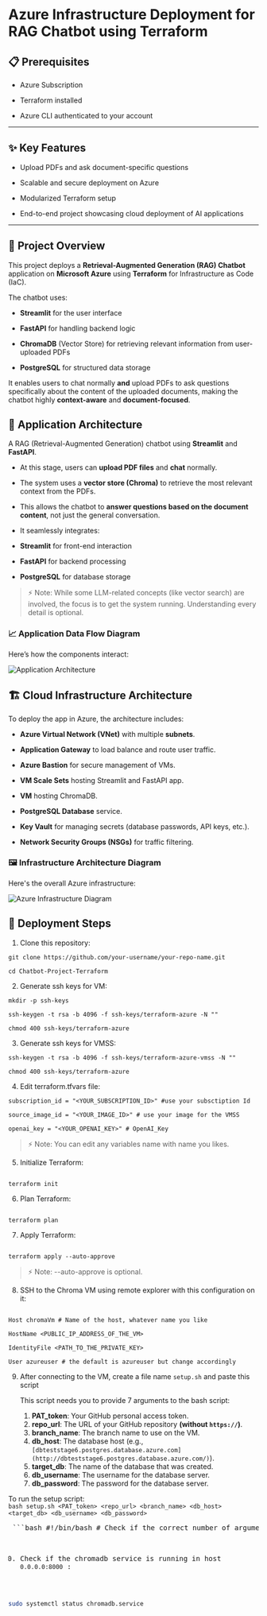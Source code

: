 # Azure Infrastructure Deployment for RAG Chatbot using Terraform


## 📋 Prerequisites

  

- Azure Subscription

- Terraform installed

- Azure CLI authenticated to your account

  

----------

  

## ✨ Key Features

  

- Upload PDFs and ask document-specific questions

- Scalable and secure deployment on Azure

- Modularized Terraform setup

- End-to-end project showcasing cloud deployment of AI applications

  

----------
  

## 📖 Project Overview

  

This project deploys a **Retrieval-Augmented Generation (RAG) Chatbot** application on **Microsoft Azure** using **Terraform** for Infrastructure as Code (IaC).

  

The chatbot uses:

  

-  **Streamlit** for the user interface

-  **FastAPI** for handling backend logic

-  **ChromaDB** (Vector Store) for retrieving relevant information from user-uploaded PDFs

-  **PostgreSQL** for structured data storage

  

It enables users to chat normally **and** upload PDFs to ask questions specifically about the content of the uploaded documents, making the chatbot highly **context-aware** and **document-focused**.

  

## 💬 Application Architecture

  

A RAG (Retrieval-Augmented Generation) chatbot using **Streamlit** and **FastAPI**.

  

- At this stage, users can **upload PDF files** and **chat** normally.

- The system uses a **vector store (Chroma)** to retrieve the most relevant context from the PDFs.

- This allows the chatbot to **answer questions based on the document content**, not just the general conversation.

- It seamlessly integrates:

-  **Streamlit** for front-end interaction

-  **FastAPI** for backend processing

-  **PostgreSQL** for database storage

  

> ⚡ Note: While some LLM-related concepts (like vector search) are involved, the focus is to get the system running. Understanding every detail is optional.

  

### 📈 Application Data Flow Diagram

  

Here’s how the components interact:

![Application Architecture](./imgs/application-diagram.png)

## 🏗️ Cloud Infrastructure Architecture

  

To deploy the app in Azure, the architecture includes:

  

-  **Azure Virtual Network (VNet)** with multiple **subnets**.

-  **Application Gateway** to load balance and route user traffic.

-  **Azure Bastion** for secure management of VMs.

-  **VM Scale Sets** hosting Streamlit and FastAPI app.

-  **VM** hosting ChromaDB.

-  **PostgreSQL Database** service.

-  **Key Vault** for managing secrets (database passwords, API keys, etc.).

-  **Network Security Groups (NSGs)** for traffic filtering.

  

### 🖼️ Infrastructure Architecture Diagram

  

Here's the overall Azure infrastructure:

![Azure Infrastructure Diagram](./imgs/azure-architecture-diagram.png)

  

## 🚀 Deployment Steps

  

1. Clone this repository:

```
git clone https://github.com/your-username/your-repo-name.git

cd Chatbot-Project-Terraform
```

2. Generate ssh keys for VM:

```
mkdir -p ssh-keys

ssh-keygen -t rsa -b 4096 -f ssh-keys/terraform-azure -N ""

chmod 400 ssh-keys/terraform-azure
```

3. Generate ssh keys for VMSS:

```
ssh-keygen -t rsa -b 4096 -f ssh-keys/terraform-azure-vmss -N ""

chmod 400 ssh-keys/terraform-azure
```

4. Edit terraform.tfvars file:

```
subscription_id = "<YOUR_SUBSCRIPTION_ID>" #use your subsctiption Id

source_image_id = "<YOUR_IMAGE_ID>" # use your image for the VMSS

openai_key = "<YOUR_OPENAI_KEY>" # OpenAI_Key
```

> ⚡ Note: You can edit any variables name with name you likes.

5. Initialize Terraform:

```

terraform init

```

6. Plan Terraform:

```

terraform plan

```

7. Apply Terraform:

```

terraform apply --auto-approve

```

> ⚡ Note: --auto-approve is optional.


8. SSH to the Chroma VM using remote explorer with this configuration on it:

```

Host chromaVm # Name of the host, whatever name you like

HostName <PUBLIC_IP_ADDRESS_OF_THE_VM>

IdentityFile <PATH_TO_THE_PRIVATE_KEY>

User azureuser # the default is azureuser but change accordingly

```
9. After connecting to the VM, create a file name `setup.sh` and paste this script
 
	This script needs you to provide 7 arguments to the bash script:  

	1.  **PAT_token**: Your GitHub personal access token.
	2.  **repo_url**: The URL of your GitHub repository  **(without `https://`)**.
	3.  **branch_name**: The branch name to use on the VM.
	4.  **db_host**: The database host (e.g.,  `[dbteststage6.postgres.database.azure.com](http://dbteststage6.postgres.database.azure.com/)`).
	5.  **target_db**: The name of the database that was created.
	6.  **db_username**: The username for the database server.
	7.  **db_password**: The password for the database server.

To run the setup script:  
`bash setup.sh <PAT_token> <repo_url> <branch_name> <db_host> <target_db> <db_username> <db_password>` 
 
 <pre lang="markdown"> ```bash #!/bin/bash # Check if the correct number of arguments is provided if [ $# -ne 7 ]; then echo "Usage: $0 <PAT_token> <repo_url> <branch_name> <db_host> <target_db> <db_username> <db_password>" exit 1 fi # Assign arguments to variables PAT_TOKEN="$1" REPO_URL="$2" BRANCH_NAME="$3" DB_HOST="$4" TARGET_DB="$5" DB_USERNAME="$6" DB_PASSWORD="$7" REPO_NAME=$(basename "$REPO_URL" .git) USER=$(whoami) HOME_DIR=$(eval echo ~$USER) # Set up PostgreSQL database echo "Setting up database..." # Step 2: Create the 'advanced_chats' table in the 'TARGET_DB' database echo "Creating the 'advanced_chats' table in the $TARGET_DB database..." psql "host=$DB_HOST port=5432 dbname=$TARGET_DB user=$DB_USERNAME password=$DB_PASSWORD sslmode=require" \ -c "CREATE TABLE IF NOT EXISTS advanced_chats ( id TEXT PRIMARY KEY, name TEXT NOT NULL, file_path TEXT NOT NULL, last_update TIMESTAMP DEFAULT CURRENT_TIMESTAMP, pdf_path TEXT, pdf_name TEXT, pdf_uuid TEXT );" echo "Database and table setup completed successfully." # Set up Conda environment echo "Setting up conda environment..." source "$HOME_DIR/miniconda3/etc/profile.d/conda.sh" if ! conda env list | grep -q "^project "; then conda create -y -n project python=3.11 fi # Clone the repository echo "Cloning repository..." cd "$HOME_DIR" if [ -d "$REPO_NAME" ]; then echo "Directory $REPO_NAME already exists. Please remove it or choose a different repository." exit 1 fi export GITHUB_TOKEN="$PAT_TOKEN" git clone -b "$BRANCH_NAME" "https://${GITHUB_TOKEN}@${REPO_URL}" if [ $? -ne 0 ]; then echo "Failed to clone repository" exit 1 fi cd "$REPO_NAME" # Install requirements echo "Installing requirements..." if [ -f requirements.txt ]; then "$HOME_DIR/miniconda3/envs/project/bin/pip" install -r requirements.txt else echo "No requirements.txt found" fi # Create systemd services echo "Creating systemd services..." cat <<EOF | sudo tee /etc/systemd/system/chromadb.service [Unit] Description=ChromaDB After=network.target [Service] Type=simple User=$USER WorkingDirectory=$HOME_DIR/$REPO_NAME ExecStart=$HOME_DIR/miniconda3/envs/project/bin/chroma run --host 0.0.0.0 --path $HOME_DIR/$REPO_NAME/chroma_db Restart=always [Install] WantedBy=multi-user.target EOF # Reload systemd and start services echo "Reloading systemd and starting services..." sudo systemctl daemon-reload sudo systemctl enable chromadb sudo systemctl start chromadb echo "Setup completed successfully" ``` </pre>

10. Check if the chromadb service is running in host `0.0.0.0:8000` :

```bash
sudo systemctl status chromadb.service
```